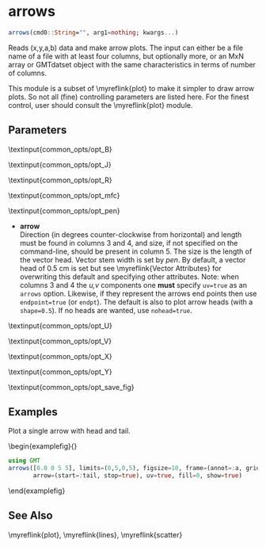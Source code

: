 # arrows

```julia
arrows(cmd0::String="", arg1=nothing; kwargs...)
```

Reads (x,y,a,b) data and make arrow plots. The input can either be a file name of a file with at least
four columns, but optionally more, or an MxN array or GMTdatset object with the same characteristics in
terms of number of columns.

This module is a subset of \myreflink{plot} to make it simpler to draw arrow plots. So not all (fine)
controlling parameters are listed here. For the finest control, user should consult the \myreflink{plot} module.

Parameters
----------

\textinput{common_opts/opt_B}

\textinput{common_opts/opt_J}

\textinput{common_opts/opt_R}

\textinput{common_opts/opt_mfc}

\textinput{common_opts/opt_pen}

- **arrow**\
   Direction (in degrees counter-clockwise from horizontal) and length must be found in columns 3 and 4,
   and size, if not specified on the command-line, should be present in column 5. The size is the length of
   the vector head. Vector stem width is set by *pen*. By default, a vector head of 0.5 cm is set but see
   \myreflink{Vector Attributes} for overwriting this default and specifying other attributes. Note: when
   columns 3 and 4 the *u,v* components one **must** specify `uv=true` as an `arrows` option. Likewise, if
   they represent the arrows end points then use `endpoint=true` (or `endpt`). The default is also to plot
   arrow heads (with a `shape=0.5`). If no heads are wanted, use `nohead=true`.

\textinput{common_opts/opt_U}

\textinput{common_opts/opt_V}

\textinput{common_opts/opt_X}

\textinput{common_opts/opt_Y}

\textinput{common_opts/opt_save_fig}

Examples
--------

Plot a single arrow with head and tail.

\begin{examplefig}{}
```julia
using GMT
arrows([0.0 0 5 5], limits=(0,5,0,5), figsize=10, frame=(annot=:a, grid=1),
       arrow=(start=:tail, stop=true), uv=true, fill=0, show=true)
```
\end{examplefig}


See Also
--------

\myreflink{plot}, \myreflink{lines}, \myreflink{scatter}